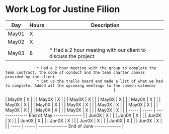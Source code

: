 # Work Log for Justine Filion

| Day   | Hours | Description                              |
|-------|-------|------------------------------------------|
| May01 | X     |                                          |
| May02 | X     |                                          |
| May03 | 8     | * Had a 2 hour meeting with our client to discuss the project
                  * Had a 2 hour meeting with the group to complete the team contract, the code of conduct and the team charter canvas provided by the client
                  * Set up the trello board and made a list of what we had to complete. Added all the upcoming meetings to the common calendar
                                                    |
| May0X | X     |                                          |
| May0X | X     |                                          |
| May0X | X     |                                          |
| May0X | X     |                                          |
| May0X | X     |                                          |
| May0X | X     |                                          |
| May0X | X     |                                          |
| May0X | X     |                                          |
| May0X | X     |                                          |
| May0X | X     |                                          |
| May0X | X     |                                          |
| May0X | X     |                                          |
| May0X | X     |                                          |
| May0X | X     |                                          |
| ----- | ----- | -------------- End of May -------------- |
| Jun0X | X     |                                          |
| Jun0X | X     |                                          |
| Jun0X | X     |                                          |
| Jun0X | X     |                                          |
| Jun0X | X     |                                          |
| Jun0X | X     |                                          |
| Jun0X | X     |                                          |
| Jun0X | X     |                                          |
| ----- | ----- | -------------- End of June ------------- |

